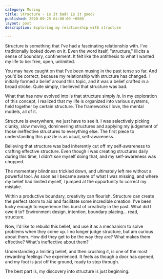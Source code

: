 ```yaml
---
category: Musing
title: Structure - Is it bad? Is it good?
published: 2020-09-25 04:00:00 +0000
layout: post
description: Exploring my relationship with structure

---
```

Structure is something that I've had a fascinating relationship with. I've traditionally looked down on it. Even the word itself, "structure," illicits a sense of boundary, confinement. It felt like the antithesis to what I wanted my life to be: free, open, unlimited.

You may have caught on that I've been musing in the past tense so far. And you'd be correct, because my relationship with structure has changed. I initially formed a belief around this topic, and it was a belief crafted in a broad stroke. Quite simply, I believed that structure was bad.

What that has now evolved into is that structure simply _is_. In my exploration of this concept, I realized that my life is organized into various systems, held together by certain structure. The frameworks I love, the mental models, all of it.

Structure is everywhere, we just have to see it. I was selectively picking clunky, slow moving, domineering structures and applying my judgement of those ineffective structures to everything else. The first piece to understanding this puzzle is as usual, self-awareness.

Believing that structure was bad inherently cut off my self-awareness to crafting effective structure. Even though I was creating structures daily during this time, I didn't _see_ myself doing that, and my self-awareness was chopped.

The momentary blindness trickled down, and ultimately left me without a powerful tool. As soon as I became aware of what I was missing, and where my belief had limited myself, I jumped at the opportunity to correct my mistake.

Within a productive boundary, creativity can flourish. Structure can create the perfect storm to aid and facilitate some incredible creation. I've been lucky enough to experience this burst of creativity in the past. What did I owe it to? Environment design, intention, boundary placing... read, structure.

Now, I'd like to rebuild this belief, and use it as a mechanism to solve problems when they come up. I no longer judge structure, but am curious about them. How did they get to be the way they are? What makes them effective? What's ineffective about them?

Understanding a limiting belief, and then crushing it, is one of the most rewarding feelings I've experienced. It feels as though a door has opened, and my foot is just off the ground, ready to step through.

The best part is, my discovery into structure is just beginning.